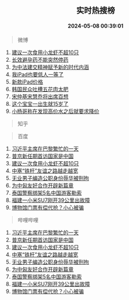 <div align="center"><h2>实时热搜榜</h2><h4>2024-05-08 00:39:01</h4></div>

> 微博  

1. [建议一次食用小龙虾不超10只](https://s.weibo.com/weibo?q=%23%E5%BB%BA%E8%AE%AE%E4%B8%80%E6%AC%A1%E9%A3%9F%E7%94%A8%E5%B0%8F%E9%BE%99%E8%99%BE%E4%B8%8D%E8%B6%8510%E5%8F%AA%23&t=31&band_rank=1&Refer=top)<br />
2. [长效避孕药不能突然停药](https://s.weibo.com/weibo?q=%23%E9%95%BF%E6%95%88%E9%81%BF%E5%AD%95%E8%8D%AF%E4%B8%8D%E8%83%BD%E7%AA%81%E7%84%B6%E5%81%9C%E8%8D%AF%23&t=31&band_rank=2&Refer=top)<br />
3. [为中法建交精神赋予新的时代内涵](https://s.weibo.com/weibo?q=%23%E4%B8%BA%E4%B8%AD%E6%B3%95%E5%BB%BA%E4%BA%A4%E7%B2%BE%E7%A5%9E%E8%B5%8B%E4%BA%88%E6%96%B0%E7%9A%84%E6%97%B6%E4%BB%A3%E5%86%85%E6%B6%B5%23&t=31&band_rank=3&Refer=top)<br />
4. [我iPad也要低人一等了](https://s.weibo.com/weibo?q=%E6%88%91iPad%E4%B9%9F%E8%A6%81%E4%BD%8E%E4%BA%BA%E4%B8%80%E7%AD%89%E4%BA%86&t=31&band_rank=4&Refer=top)<br />
5. [新款iPad价格](https://s.weibo.com/weibo?q=%23%E6%96%B0%E6%AC%BEiPad%E4%BB%B7%E6%A0%BC%23&t=31&band_rank=5&Refer=top)<br />
6. [韩国民众吐槽五花肉太肥](https://s.weibo.com/weibo?q=%23%E9%9F%A9%E5%9B%BD%E6%B0%91%E4%BC%97%E5%90%90%E6%A7%BD%E4%BA%94%E8%8A%B1%E8%82%89%E5%A4%AA%E8%82%A5%23&t=31&band_rank=6&Refer=top)<br />
7. [宋仲基宋慧乔将出席百想](https://s.weibo.com/weibo?q=%23%E5%AE%8B%E4%BB%B2%E5%9F%BA%E5%AE%8B%E6%85%A7%E4%B9%94%E5%B0%86%E5%87%BA%E5%B8%AD%E7%99%BE%E6%83%B3%23&t=31&band_rank=7&Refer=top)<br />
8. [这个宝宝一出生就15岁了](https://s.weibo.com/weibo?q=%23%E8%BF%99%E4%B8%AA%E5%AE%9D%E5%AE%9D%E4%B8%80%E5%87%BA%E7%94%9F%E5%B0%B115%E5%B2%81%E4%BA%86%23&t=31&band_rank=8&Refer=top)<br />
9. [小杨哥称在发现高价水之后就要求降价](https://s.weibo.com/weibo?q=%23%E5%B0%8F%E6%9D%A8%E5%93%A5%E7%A7%B0%E5%9C%A8%E5%8F%91%E7%8E%B0%E9%AB%98%E4%BB%B7%E6%B0%B4%E4%B9%8B%E5%90%8E%E5%B0%B1%E8%A6%81%E6%B1%82%E9%99%8D%E4%BB%B7%23&t=31&band_rank=9&Refer=top)<br />

> 知乎  


> 百度  

1. [习近平主席在巴黎繁忙的一天](https://www.baidu.com/s?wd=%E4%B9%A0%E8%BF%91%E5%B9%B3%E4%B8%BB%E5%B8%AD%E5%9C%A8%E5%B7%B4%E9%BB%8E%E7%B9%81%E5%BF%99%E7%9A%84%E4%B8%80%E5%A4%A9&sa=fyb_news&rsv_dl=fyb_news)<br />
2. [普京新任期首访国家是中国](https://www.baidu.com/s?wd=%E6%99%AE%E4%BA%AC%E6%96%B0%E4%BB%BB%E6%9C%9F%E9%A6%96%E8%AE%BF%E5%9B%BD%E5%AE%B6%E6%98%AF%E4%B8%AD%E5%9B%BD&sa=fyb_news&rsv_dl=fyb_news)<br />
3. [建议一次食用小龙虾不超10只](https://www.baidu.com/s?wd=%E5%BB%BA%E8%AE%AE%E4%B8%80%E6%AC%A1%E9%A3%9F%E7%94%A8%E5%B0%8F%E9%BE%99%E8%99%BE%E4%B8%8D%E8%B6%8510%E5%8F%AA&sa=fyb_news&rsv_dl=fyb_news)<br />
4. [中塞“铁杆”友谊之路越走越宽](https://www.baidu.com/s?wd=%E4%B8%AD%E5%A1%9E%E2%80%9C%E9%93%81%E6%9D%86%E2%80%9D%E5%8F%8B%E8%B0%8A%E4%B9%8B%E8%B7%AF%E8%B6%8A%E8%B5%B0%E8%B6%8A%E5%AE%BD&sa=fyb_news&rsv_dl=fyb_news)<br />
5. [无业男子编造公职身份辱华被刑拘](https://www.baidu.com/s?wd=%E6%97%A0%E4%B8%9A%E7%94%B7%E5%AD%90%E7%BC%96%E9%80%A0%E5%85%AC%E8%81%8C%E8%BA%AB%E4%BB%BD%E8%BE%B1%E5%8D%8E%E8%A2%AB%E5%88%91%E6%8B%98&sa=fyb_news&rsv_dl=fyb_news)<br />
6. [为中匈友好合作开辟新篇章](https://www.baidu.com/s?wd=%E4%B8%BA%E4%B8%AD%E5%8C%88%E5%8F%8B%E5%A5%BD%E5%90%88%E4%BD%9C%E5%BC%80%E8%BE%9F%E6%96%B0%E7%AF%87%E7%AB%A0&sa=fyb_news&rsv_dl=fyb_news)<br />
7. [泰国警察绑架5名中国游客勒索](https://www.baidu.com/s?wd=%E6%B3%B0%E5%9B%BD%E8%AD%A6%E5%AF%9F%E7%BB%91%E6%9E%B65%E5%90%8D%E4%B8%AD%E5%9B%BD%E6%B8%B8%E5%AE%A2%E5%8B%92%E7%B4%A2&sa=fyb_news&rsv_dl=fyb_news)<br />
8. [福建一小米SU7刚开39公里出故障](https://www.baidu.com/s?wd=%E7%A6%8F%E5%BB%BA%E4%B8%80%E5%B0%8F%E7%B1%B3SU7%E5%88%9A%E5%BC%8039%E5%85%AC%E9%87%8C%E5%87%BA%E6%95%85%E9%9A%9C&sa=fyb_news&rsv_dl=fyb_news)<br />
9. [博物馆门票有偿代抢？小心被骗](https://www.baidu.com/s?wd=%E5%8D%9A%E7%89%A9%E9%A6%86%E9%97%A8%E7%A5%A8%E6%9C%89%E5%81%BF%E4%BB%A3%E6%8A%A2%EF%BC%9F%E5%B0%8F%E5%BF%83%E8%A2%AB%E9%AA%97&sa=fyb_news&rsv_dl=fyb_news)<br />

> 哔哩哔哩  

1. [习近平主席在巴黎繁忙的一天](https://www.baidu.com/s?wd=%E4%B9%A0%E8%BF%91%E5%B9%B3%E4%B8%BB%E5%B8%AD%E5%9C%A8%E5%B7%B4%E9%BB%8E%E7%B9%81%E5%BF%99%E7%9A%84%E4%B8%80%E5%A4%A9&sa=fyb_news&rsv_dl=fyb_news)<br />
2. [普京新任期首访国家是中国](https://www.baidu.com/s?wd=%E6%99%AE%E4%BA%AC%E6%96%B0%E4%BB%BB%E6%9C%9F%E9%A6%96%E8%AE%BF%E5%9B%BD%E5%AE%B6%E6%98%AF%E4%B8%AD%E5%9B%BD&sa=fyb_news&rsv_dl=fyb_news)<br />
3. [建议一次食用小龙虾不超10只](https://www.baidu.com/s?wd=%E5%BB%BA%E8%AE%AE%E4%B8%80%E6%AC%A1%E9%A3%9F%E7%94%A8%E5%B0%8F%E9%BE%99%E8%99%BE%E4%B8%8D%E8%B6%8510%E5%8F%AA&sa=fyb_news&rsv_dl=fyb_news)<br />
4. [中塞“铁杆”友谊之路越走越宽](https://www.baidu.com/s?wd=%E4%B8%AD%E5%A1%9E%E2%80%9C%E9%93%81%E6%9D%86%E2%80%9D%E5%8F%8B%E8%B0%8A%E4%B9%8B%E8%B7%AF%E8%B6%8A%E8%B5%B0%E8%B6%8A%E5%AE%BD&sa=fyb_news&rsv_dl=fyb_news)<br />
5. [无业男子编造公职身份辱华被刑拘](https://www.baidu.com/s?wd=%E6%97%A0%E4%B8%9A%E7%94%B7%E5%AD%90%E7%BC%96%E9%80%A0%E5%85%AC%E8%81%8C%E8%BA%AB%E4%BB%BD%E8%BE%B1%E5%8D%8E%E8%A2%AB%E5%88%91%E6%8B%98&sa=fyb_news&rsv_dl=fyb_news)<br />
6. [为中匈友好合作开辟新篇章](https://www.baidu.com/s?wd=%E4%B8%BA%E4%B8%AD%E5%8C%88%E5%8F%8B%E5%A5%BD%E5%90%88%E4%BD%9C%E5%BC%80%E8%BE%9F%E6%96%B0%E7%AF%87%E7%AB%A0&sa=fyb_news&rsv_dl=fyb_news)<br />
7. [泰国警察绑架5名中国游客勒索](https://www.baidu.com/s?wd=%E6%B3%B0%E5%9B%BD%E8%AD%A6%E5%AF%9F%E7%BB%91%E6%9E%B65%E5%90%8D%E4%B8%AD%E5%9B%BD%E6%B8%B8%E5%AE%A2%E5%8B%92%E7%B4%A2&sa=fyb_news&rsv_dl=fyb_news)<br />
8. [福建一小米SU7刚开39公里出故障](https://www.baidu.com/s?wd=%E7%A6%8F%E5%BB%BA%E4%B8%80%E5%B0%8F%E7%B1%B3SU7%E5%88%9A%E5%BC%8039%E5%85%AC%E9%87%8C%E5%87%BA%E6%95%85%E9%9A%9C&sa=fyb_news&rsv_dl=fyb_news)<br />
9. [博物馆门票有偿代抢？小心被骗](https://www.baidu.com/s?wd=%E5%8D%9A%E7%89%A9%E9%A6%86%E9%97%A8%E7%A5%A8%E6%9C%89%E5%81%BF%E4%BB%A3%E6%8A%A2%EF%BC%9F%E5%B0%8F%E5%BF%83%E8%A2%AB%E9%AA%97&sa=fyb_news&rsv_dl=fyb_news)<br />
